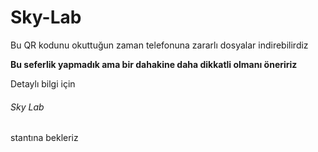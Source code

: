 # Sky-Lab

Bu QR kodunu okuttuğun zaman telefonuna zararlı dosyalar indirebilirdiz

<strong>Bu seferlik yapmadık ama bir dahakine daha dikkatli olmanı öneririz</strong>

Detaylı bilgi için <h6>Sky Lab</h6> stantına bekleriz
